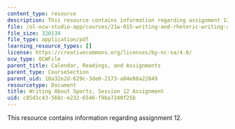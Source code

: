```yaml
---
content_type: resource
description: This resource contains information regarding assignment 12.
file: /ol-ocw-studio-app/courses/21w-015-writing-and-rhetoric-writing-about-sports-fall-2013/c85d1c43568ce2326546f9ba7240f25b_MIT21W_015F13_Assignment12.pdf
file_size: 320134
file_type: application/pdf
learning_resource_types: []
license: https://creativecommons.org/licenses/by-nc-sa/4.0/
ocw_type: OCWFile
parent_title: Calendar, Readings, and Assignments
parent_type: CourseSection
parent_uid: 18a32e2d-629c-3de0-2173-a04e88a22849
resourcetype: Document
title: Writing About Sports, Session 12 Assignment
uid: c85d1c43-568c-e232-6546-f9ba7240f25b
---
```

This resource contains information regarding assignment 12.